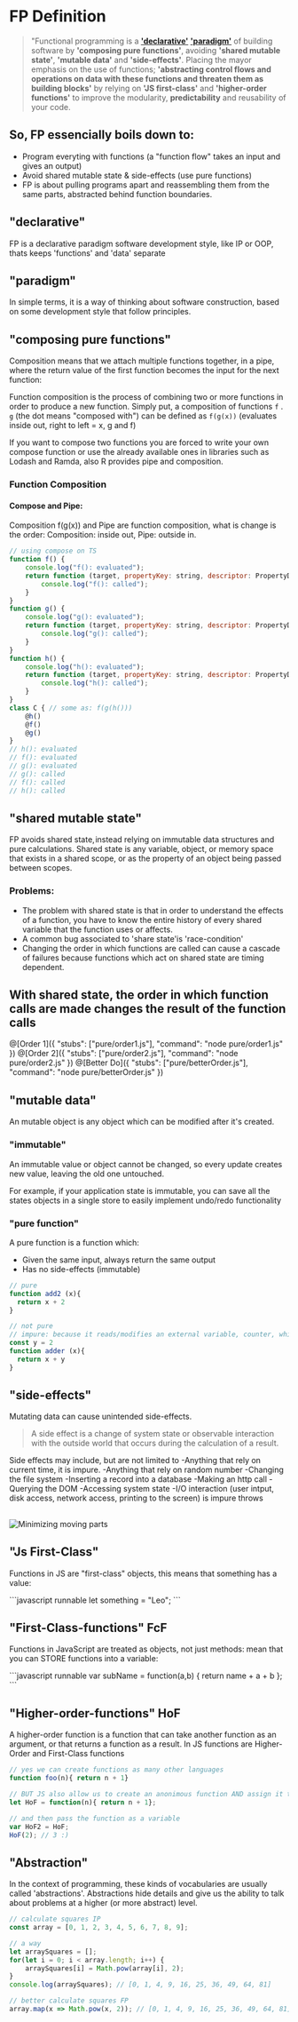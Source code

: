 # FP Definition

> "Functional programming is a [**'declarative'**](#l-1) [**'paradigm'**](#l-2) of building software by **'composing pure functions'**, avoiding **'shared mutable state'**, **'mutable data'** and **'side-effects'**. Placing the mayor emphasis on the use of functions; **'abstracting control flows and operations on data with these functions and threaten them as building blocks'** by relying on **'JS first-class'**  and **'higher-order functions'** to improve the modularity, **predictability** and reusability of your code.

## So, FP essencially boils down to:
- Program everyting with functions (a "function flow" takes an input and gives an output)
- Avoid shared mutable state & side-effects (use pure functions)
- FP is about pulling programs apart and reassembling them from the same parts, abstracted behind function boundaries.

<a name="l-1"></a>
## **"declarative"**
<p>FP is a declarative paradigm software development style, like IP or OOP, thats keeps 'functions' and 'data' separate
</p>

<a name="l-1"></a>
## **"paradigm"**
<p>In simple terms, it is a way of thinking about software construction, based on some development style that follow principles.
</p>


## **"composing pure functions"**
<p>
Composition means that we attach multiple functions together, in a pipe, where the return value
of the first function becomes the input for the next function:

Function composition is the process of combining two or more functions in order to produce a new function.
Simply put, a composition of functions `f` . `g` (the dot means "composed with") can be defined as `f(g(x))`
(evaluates inside out, right to left = x, g and f) 

If you want to compose two functions you are forced to write your own compose function or use the already 
available ones in libraries such as Lodash and Ramda, also R provides pipe and composition.
</p>

### Function Composition 
#### Compose and Pipe:
<p>
Composition f(g(x)) and Pipe are function composition, what is change is the order:
Composition: inside out, Pipe: outside in.
</p>

```javascript
// using compose on TS
function f() {
    console.log("f(): evaluated");
    return function (target, propertyKey: string, descriptor: PropertyDescriptor) {
        console.log("f(): called");
    }
}
function g() {
    console.log("g(): evaluated");
    return function (target, propertyKey: string, descriptor: PropertyDescriptor) {
        console.log("g(): called");
    }
}
function h() { 
    console.log("h(): evaluated");
    return function (target, propertyKey: string, descriptor: PropertyDescriptor) {
        console.log("h(): called");
    }
}
class C { // some as: f(g(h()))
    @h()
    @f()
    @g()
}
// h(): evaluated
// f(): evaluated
// g(): evaluated
// g(): called
// f(): called
// h(): called
```

## "shared mutable state" 

<p>
FP avoids shared state, instead relying on immutable data structures and pure calculations.
Shared state is any variable, object, or memory space that exists in a shared scope, or as the property of an object being passed between scopes. 
</p>

### Problems:
- The problem with shared state is that in order to understand the effects of a function,
 you have to know the entire history of every shared variable that the function uses or affects.
- A common bug associated to 'share state'is 'race-condition'
- Changing the order in which functions are called can cause a cascade of failures
 because functions which act on shared state are timing dependent.

## With shared state, the order in which function calls are made changes the result of the function calls
@[Order 1]({ "stubs": ["pure/order1.js"], "command": "node pure/order1.js" })
@[Order 2]({ "stubs": ["pure/order2.js"], "command": "node pure/order2.js" })
@[Better Do]({ "stubs": ["pure/betterOrder.js"], "command": "node pure/betterOrder.js" })

## "mutable data" 
<p>An mutable object is any object which can be modified after it's created.</p>

### "immutable"
<p>
An immutable value or object cannot be changed, so every update creates new value, leaving the old one untouched.

For example, if your application state is immutable, you can save all the states objects in a single store to
 easily implement undo/redo functionality
</p>

### "pure function" 
A pure function is a function which:
- Given the same input, always return the same output
- Has no side-effects (immutable)


```javascript runnable
// pure
function add2 (x){
  return x + 2
}
```
```javascript runnable
// not pure
// impure: because it reads/modifies an external variable, counter, which isn’t local to the function’s scope.
const y = 2
function adder (x){
  return x + y
}
```

## "side-effects" 

Mutating data can cause unintended side-effects.

> A side effect is a change of system state or observable interaction with the outside world that occurs during the calculation of a result.

Side effects may include, but are not limited to
-Anything that rely on current time, it is impure.
-Anything that rely on random number
-Changing the file system
-Inserting a record into a database
-Making an http call
-Querying the DOM
-Accessing system state
-I/O interaction (user intput, disk access, network access, printing to the screen) is impure throws



## 
![Minimizing moving parts](https://raw.githubusercontent.com/leolanese/FP/master/M-feathers.PNG)


## "Js First-Class" 
<p>Functions in JS are "first-class" objects, this means that something has a value:</p>
```javascript runnable
let something = "Leo";
```


## "First-Class-functions" FcF 
<p>Functions in JavaScript are treated as objects, not just methods: mean that you can STORE functions into a variable:</p>
```javascript runnable
var subName = function(a,b) { return name + a + b }; 
```

## "Higher-order-functions" HoF
<p>A higher-order function is a function that can take another function as an argument, 
or that returns a function as a result. In JS functions are Higher-Order and First-Class functions</p>

```javascript runnable
// yes we can create functions as many other languages
function foo(n){ return n + 1}

// BUT JS also allow us to create an anonimous function AND assign it to a variable
let HoF = function(n){ return n + 1};

// and then pass the function as a variable
var HoF2 = HoF;
HoF(2); // 3 :)
```

## "Abstraction"
<p>
In the context of programming, these kinds of vocabularies are usually
called 'abstractions'. Abstractions hide details and give us the ability to
talk about problems at a higher (or more abstract) level.</p>

```javascript  runnable
// calculate squares IP
const array = [0, 1, 2, 3, 4, 5, 6, 7, 8, 9];

// a way
let arraySquares = [];
for(let i = 0; i < array.length; i++) {
    arraySquares[i] = Math.pow(array[i], 2);
}
console.log(arraySquares); // [0, 1, 4, 9, 16, 25, 36, 49, 64, 81]

// better calculate squares FP
array.map(x => Math.pow(x, 2)); // [0, 1, 4, 9, 16, 25, 36, 49, 64, 81]
```




